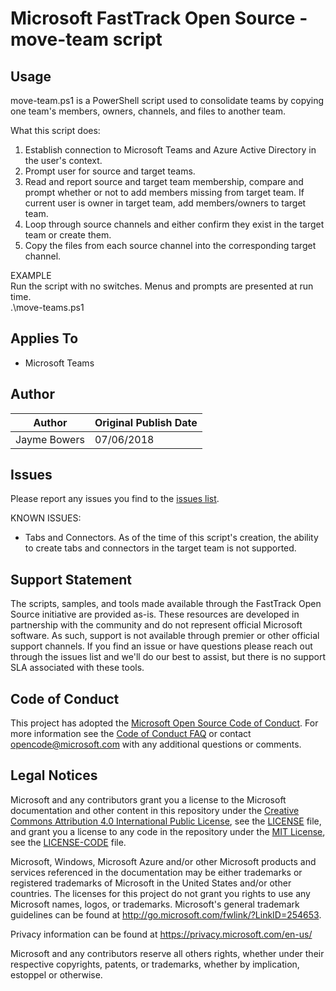# Microsoft FastTrack Open Source - move-team script

## Usage

move-team.ps1 is a PowerShell script used to consolidate teams by copying one team's members, owners, channels, and files to another team.

What this script does:  
1. Establish connection to Microsoft Teams and Azure Active Directory in the user's context.  
2. Prompt user for source and target teams.  
3. Read and report source and target team membership, compare and prompt whether or not to add members missing from target team. If current user is owner in target team, add members/owners to target team.  
4. Loop through source channels and either confirm they exist in the target team or create them.  
5. Copy the files from each source channel into the corresponding target channel.  

EXAMPLE  
Run the script with no switches. Menus and prompts are presented at run time.  
.\move-teams.ps1

## Applies To

- Microsoft Teams

## Author

|Author|Original Publish Date
|----|--------------------------
|Jayme Bowers|07/06/2018|

## Issues

Please report any issues you find to the [issues list](/issues).

KNOWN ISSUES:  
- Tabs and Connectors. As of the time of this script's creation, the ability to create tabs and connectors in the target team is not supported.

## Support Statement

The scripts, samples, and tools made available through the FastTrack Open Source initiative are provided as-is. These resources are developed in partnership with the community and do not represent official Microsoft software. As such, support is not available through premier or other official support channels. If you find an issue or have questions please reach out through the issues list and we'll do our best to assist, but there is no support SLA associated with these tools.

## Code of Conduct

This project has adopted the [Microsoft Open Source Code of Conduct](https://opensource.microsoft.com/codeofconduct/).
For more information see the [Code of Conduct FAQ](https://opensource.microsoft.com/codeofconduct/faq/) or
contact [opencode@microsoft.com](mailto:opencode@microsoft.com) with any additional questions or comments.

## Legal Notices

Microsoft and any contributors grant you a license to the Microsoft documentation and other content
in this repository under the [Creative Commons Attribution 4.0 International Public License](https://creativecommons.org/licenses/by/4.0/legalcode),
see the [LICENSE](https://github.com/Microsoft/FastTrack/blob/master/LICENSE) file, and grant you a license to any code in the repository under the [MIT License](https://opensource.org/licenses/MIT), see the
[LICENSE-CODE](https://github.com/Microsoft/FastTrack/blob/master/LICENSE-CODE) file.

Microsoft, Windows, Microsoft Azure and/or other Microsoft products and services referenced in the documentation
may be either trademarks or registered trademarks of Microsoft in the United States and/or other countries.
The licenses for this project do not grant you rights to use any Microsoft names, logos, or trademarks.
Microsoft's general trademark guidelines can be found at http://go.microsoft.com/fwlink/?LinkID=254653.

Privacy information can be found at https://privacy.microsoft.com/en-us/

Microsoft and any contributors reserve all others rights, whether under their respective copyrights, patents,
or trademarks, whether by implication, estoppel or otherwise.

